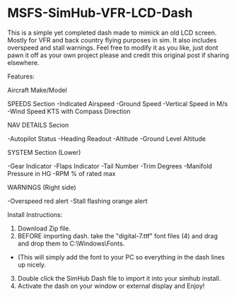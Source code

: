 # MSFS-SimHub-VFR-LCD-Dash
This is a simple yet completed dash made to mimick an old LCD screen. Mostly for VFR and back country flying purposes in sim. It also includes overspeed and stall warnings. Feel free to modify it as you like, just dont pawn it off as your own project please and credit this original post if sharing elsewhere. 

Features:

Aircraft Make/Model

SPEEDS Section
-Indicated Airspeed
-Ground Speed
-Vertical Speed in M/s
-Wind Speed KTS with Compass Direction

NAV DETAILS Secion

-Autopilot Status
-Heading Readout
-Altitude
-Ground Level Altitude

SYSTEM Section (Lower)

-Gear Indicator
-Flaps Indicator
-Tail Number
-Trim Degrees
-Manifold Pressure in HG
-RPM % of rated max

WARNINGS (Right side)

-Overspeed red alert
-Stall flashing orange alert

Install Instructions:

1. Download Zip file.
2. BEFORE importing dash. take the "digital-7.ttf" font files (4) and drag and drop them to C:\Windows\Fonts.
 - (This will simply add the font to your PC so everything in the dash lines up nicely.
3. Double click the SimHub Dash file to import it into your simhub install.
4. Activate the dash on your window or external display and Enjoy!
